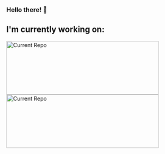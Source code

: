 ### Hello there! 👋

<!--
**etrancho/etrancho** is a ✨ _special_ ✨ repository because its `README.md` (this file) appears on your GitHub profile.

Here are some ideas to get you started:

- 🔭 I’m currently working on ...
- 🌱 I’m currently learning ...
- 👯 I’m looking to collaborate on ...
- 🤔 I’m looking for help with ...
- 💬 Ask me about ...
- 📫 How to reach me: ...
- 😄 Pronouns: ...
- ⚡ Fun fact: ...
-->

<h2>I'm currently working on: </h2>
<a href="https://github.com/etrancho/ParqueTecnologicoGaldar">
  <img src="https://github-readme-stats.vercel.app/api/pin/?username=etrancho&repo=ParqueTecnologicoGaldar&theme=dark" alt="Current Repo" width="400px" height="140px"/>
 </a>
 <a href="https://github.com/etrancho/MyHome">  
  <img src="https://github-readme-stats.vercel.app/api/pin/?username=etrancho&repo=MyHome&theme=dark" alt="Current Repo" width="400px" height="140px"/>
</a>
